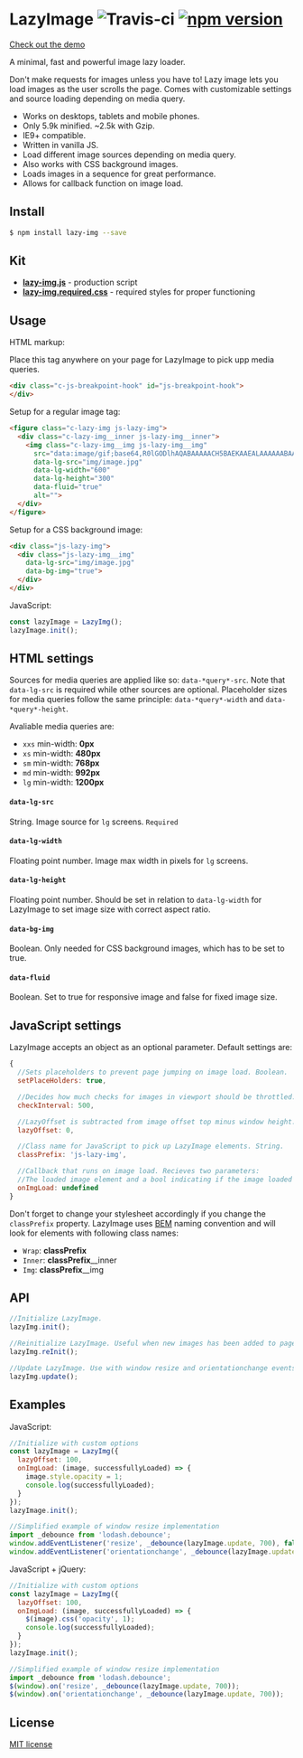 # LazyImage ![Travis-ci](https://travis-ci.org/davidcetinkaya/lazy-img.svg?branch=master) [![npm version](https://badge.fury.io/js/lazy-img.svg)](https://badge.fury.io/js/lazy-img)

[Check out the demo](https://codepen.io/DavidCetinkaya/full/WoEzvB/)

A minimal, fast and powerful image lazy loader.

Don't make requests for images unless you have to! Lazy image lets you load images as the user scrolls the page. Comes with customizable settings and source loading depending on media query.

- Works on desktops, tablets and mobile phones.
- Only 5.9k minified. ~2.5k with Gzip.
- IE9+ compatible.
- Written in vanilla JS.
- Load different image sources depending on media query.
- Also works with CSS background images.
- Loads images in a sequence for great performance. 
- Allows for callback function on image load.

## Install

```bash
$ npm install lazy-img --save
```

## Kit
- **[lazy-img.js](https://raw.githubusercontent.com/davidcetinkaya/lazy-img/master/dist/lazy-img.js)** - production script
- **[lazy-img.required.css](https://raw.githubusercontent.com/davidcetinkaya/lazy-img/master/dist/lazy-img.required.css)** - required styles for proper functioning

## Usage

HTML markup:

Place this tag anywhere on your page for LazyImage to pick upp media queries.

```html
<div class="c-js-breakpoint-hook" id="js-breakpoint-hook">
</div>
```

Setup for a regular image tag:

```html
<figure class="c-lazy-img js-lazy-img">
  <div class="c-lazy-img__inner js-lazy-img__inner">
    <img class="c-lazy-img__img js-lazy-img__img"
      src="data:image/gif;base64,R0lGODlhAQABAAAAACH5BAEKAAEALAAAAAABAAEAAAICTAEAOw=="
      data-lg-src="img/image.jpg"
      data-lg-width="600"
      data-lg-height="300"
      data-fluid="true"
      alt="">
  </div>
</figure>
```

Setup for a CSS background image:

```html
<div class="js-lazy-img">
  <div class="js-lazy-img__img"
    data-lg-src="img/image.jpg"
    data-bg-img="true">
  </div>
</div>
```

JavaScript:

```javascript
const lazyImage = LazyImg();
lazyImage.init();
```

## HTML settings

Sources for media queries are applied like so: `data-*query*-src`. Note that `data-lg-src` is required while other sources are optional. Placeholder sizes for media queries follow the same principle: `data-*query*-width` and `data-*query*-height`.

Avaliable media queries are:
- `xxs` min-width: **0px**
- `xs` min-width: **480px**
- `sm` min-width: **768px**
- `md` min-width: **992px**
- `lg` min-width: **1200px**  

#### `data-lg-src`
String. Image source for `lg` screens. `Required`

#### `data-lg-width`
Floating point number. Image max width in pixels for `lg` screens.

#### `data-lg-height`
Floating point number. Should be set in relation to `data-lg-width` for LazyImage to set image size with correct aspect ratio.

#### `data-bg-img`
Boolean. Only needed for CSS background images, which has to be set to true.

#### `data-fluid`
Boolean. Set to true for responsive image and false for fixed image size.


## JavaScript settings

LazyImage accepts an object as an optional parameter. Default settings are:

```javascript
{
  //Sets placeholders to prevent page jumping on image load. Boolean.
  setPlaceHolders: true,

  //Decides how much checks for images in viewport should be throttled. Milliseconds.
  checkInterval: 500,

  //LazyOffset is subtracted from image offset top minus window height. Pixels.
  lazyOffset: 0,

  //Class name for JavaScript to pick up LazyImage elements. String.
  classPrefix: 'js-lazy-img',

  //Callback that runs on image load. Recieves two parameters: 
  //The loaded image element and a bool indicating if the image loaded successfully. Function.
  onImgLoad: undefined
}
```

Don't forget to change your stylesheet accordingly if you change the `classPrefix` property. LazyImage uses [BEM](https://csswizardry.com/2013/01/mindbemding-getting-your-head-round-bem-syntax/) naming convention and will look for elements with following class names:
- `Wrap`: **classPrefix**
- `Inner`: **classPrefix**__inner
- `Img`: **classPrefix**__img

## API

```javascript
//Initialize LazyImage.
lazyImg.init();

//Reinitialize LazyImage. Useful when new images has been added to page dynamically.
lazyImg.reInit();

//Update LazyImage. Use with window resize and orientationchange events.
lazyImg.update();
```

## Examples

JavaScript:

```javascript
//Initialize with custom options
const lazyImage = LazyImg({
  lazyOffset: 100,
  onImgLoad: (image, successfullyLoaded) => {
    image.style.opacity = 1;
    console.log(successfullyLoaded);
  }
});
lazyImage.init();

//Simplified example of window resize implementation
import _debounce from 'lodash.debounce';
window.addEventListener('resize', _debounce(lazyImage.update, 700), false);
window.addEventListener('orientationchange', _debounce(lazyImage.update, 700), false);
```

JavaScript + jQuery:

```javascript
//Initialize with custom options
const lazyImage = LazyImg({
  lazyOffset: 100,
  onImgLoad: (image, successfullyLoaded) => {
    $(image).css('opacity', 1);
    console.log(successfullyLoaded);
  }
});
lazyImage.init();

//Simplified example of window resize implementation
import _debounce from 'lodash.debounce';
$(window).on('resize', _debounce(lazyImage.update, 700));
$(window).on('orientationchange', _debounce(lazyImage.update, 700));
```

## License

[MIT license](http://opensource.org/licenses/MIT)
